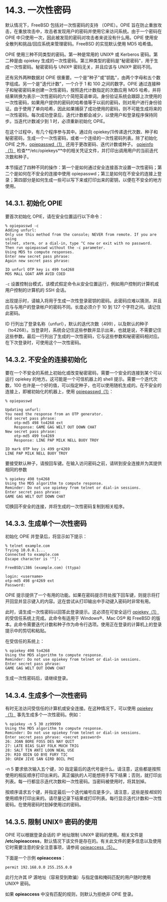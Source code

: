 # 14.3. 一次性密码

默认情况下，FreeBSD 包括对一次性密码的支持 （OPIE）。OPIE 旨在防止重放攻击，在重放攻击中，攻击者发现用户的密码并使用它来访问系统。由于一个密码在 OPIE 中只使用一次，因此被发现的密码对攻击者来说没有什么用。OPIE 使用安全散列和挑战/回应系统来管理密码。FreeBSD 的实现默认使用 MD5 哈希值。

OPIE 使用三种不同类型的密码。第一种是常用的 UNIX® 或 Kerberos 密码。第二种是由 opiekey 生成的一次性密码。第三种类型的密码是"秘密密码"，用于生成一次性密码。秘密密码与 UNIX® 密码无关，并且应该与  UNIX®  密码不同。

还有另外两种数据对 OPIE 很重要。一个是"种子"或"钥匙"，由两个字母和五个数字组成。另一个是"迭代计数"，一个介于 1 和 100 之间的数字。OPIE 通过连接种子和秘密密码来创建一次性密码，按照迭代计数指定的次数应用 MD5 哈希，并将结果转换为表示一次性密码的六个简短英语单词。身份验证系统会跟踪上次使用的一次性密码，如果用户提供的密码的哈希值等于以前的密码，则对用户进行身份验证。由于使用了单向哈希，因此如果捕获了成功使用的密码，则不可能生成将来的一次性密码。每次成功登录后，迭代计数都会减少，以使用户和登录程序保持同步。当迭代计数减少到 1 时，必须重新初始化 OPIE。

在这个过程中，有几个程序参与其中。通过向 opiekey(1)传递迭代次数、种子和秘密密码，生成一个一次性密码，或者一个连续的一次性密码列表。除了初始化 OPIE 之外，[opiepasswd（1）](https://www.freebsd.org/cgi/man.cgi?query=opiepasswd&sektion=1&format=html) 还用于更改密码、迭代计数或种子。 [opieinfo（1）](https://www.freebsd.org/cgi/man.cgi?query=opieinfo&sektion=1&format=html) 检查**/etc/opiekeys**中的相关凭证文件，并打印出调用用户的当前迭代次数和种子。

本节描述了四种不同的操作：第一个是如何通过安全连接首次设置一次性密码；第二个是如何在不安全的连接中使用 opiepasswd；第三是如何在不安全的连接上登录；第四部分是如何生成一些可以写下来或打印出来的密钥，以便在不安全的地方使用。

## 14.3.1. 初始化 OPIE

要首次初始化 OPIE，请在安全位置运行以下命令：

```
% opiepasswd -c
Adding unfurl:
Only use this method from the console; NEVER from remote. If you are using
telnet, xterm, or a dial-in, type ^C now or exit with no password.
Then run opiepasswd without the -c parameter.
Using MD5 to compute responses.
Enter new secret pass phrase:
Again new secret pass phrase:

ID unfurl OTP key is 499 to4268
MOS MALL GOAT ARM AVID COED
```

`-c` 设置控制台模式，该模式假定命令从安全位置运行，例如用户控制的计算机或用户控制的计算机的 SSH 会话。

出现提示时，请输入将用于生成一次性登录密钥的密码。此密码应难以猜测，并且应与与用户的登录帐户的密码不同。长度必须介于 10 到 127 个字符之间。请记住此密码。

ID 行列出了登录名称（unfurl），默认的迭代次数（499），以及默认的种子（to4268）。当登录时，系统会记住这些参数并显示出来，也就是说，不需要记住这些参数。最后一行列出了生成的一次性密码，它与这些参数和秘密密码相对应。在下次登录时，可使用这个一次性密码。

## 14.3.2. 不安全的连接初始化

要在一个不安全的系统上初始化或改变秘密密码，需要一个安全的连接到某个可以运行 opiekey 的地方。这可能是一个可信机器上的 shell 提示。需要一个迭代次数，100 也许是一个好的值，可以指定种子，也可以使用随机生成的。在不安全的连接上，即被初始化的机器上，使用 [opiepasswd（1）](https://www.freebsd.org/cgi/man.cgi?query=opiepasswd&sektion=1&format=html)：

```
% opiepasswd

Updating unfurl:
You need the response from an OTP generator.
Old secret pass phrase:
	otp-md5 498 to4268 ext
	Response: GAME GAG WELT OUT DOWN CHAT
New secret pass phrase:
	otp-md5 499 to4269
	Response: LINE PAP MILK NELL BUOY TROY

ID mark OTP key is 499 gr4269
LINE PAP MILK NELL BUOY TROY
```

要接受默认种子，请按回车键。在输入访问密码之前，请转到安全连接并为其提供相同的参数

```
% opiekey 498 to4268
Using the MD5 algorithm to compute response.
Reminder: Do not use opiekey from telnet or dial-in sessions.
Enter secret pass phrase:
GAME GAG WELT OUT DOWN CHAT
```

切换回不安全的连接，并将生成的一次性密码复制到相关程序。

## 14.3.3. 生成单个一次性密码

初始化 OPIE 并登录后，将显示如下提示：

```
% telnet example.com
Trying 10.0.0.1...
Connected to example.com
Escape character is '^]'.

FreeBSD/i386 (example.com) (ttypa)

login: <username>
otp-md5 498 gr4269 ext
Password:
```

OPIE 提示提供了一个有用的功能。如果在密码提示符处按下回车键，则提示将打开回显并显示键入的内容。这在尝试从打印输出中手动键入密码时非常有用。

此时，请生成一次性密码以回答此登录提示。这必须在可安全运行 [opiekey（1）](https://www.freebsd.org/cgi/man.cgi?query=opiekey&sektion=1&format=html) 的受信任系统上完成。此命令有适用于 Windows®、Mac OS® 和 FreeBSD 的版本。此命令需要迭代计数和种子作为命令行选项。使用正在登录的计算机上的登录提示中的剪切和粘贴。

在受信任的系统上：

```
% opiekey 498 to4268
Using the MD5 algorithm to compute response.
Reminder: Do not use opiekey from telnet or dial-in sessions.
Enter secret pass phrase:
GAME GAG WELT OUT DOWN CHAT
```

生成一次性密码后，请继续登录。

## 14.3.4. 生成多个一次性密码

有时无法访问受信任的计算机或安全连接。在这种情况下，可以使用 [opiekey（1）](https://www.freebsd.org/cgi/man.cgi?query=opiekey&sektion=1&format=html) 事先生成多个一次性密码。例如：

```
% opiekey -n 5 30 zz99999
Using the MD5 algorithm to compute response.
Reminder: Do not use opiekey from telnet or dial-in sessions.
Enter secret pass phrase: <secret password>
26: JOAN BORE FOSS DES NAY QUIT
27: LATE BIAS SLAY FOLK MUCH TRIG
28: SALT TIN ANTI LOON NEAL USE
29: RIO ODIN GO BYE FURY TIC
30: GREW JIVE SAN GIRD BOIL PHI
```

-n 5 要求依次输入五个键，30 指定最后的迭代号是什么。请注意，这些都是按照使用的相反顺序打印出来的。真正偏执的人可能想用手写下结果；否则，就打印出列表。每一行都显示迭代次数和一次性密码。当密码被使用时，将其划掉。

按顺序请求五个键，并指定最后一个迭代编号应是多少。请注意，这些是按*相反*的使用顺序打印出来的。请尽量记录下结果或打印列表。每行显示迭代计数和一次性密码。在使用密码时划掉使用过的密码。

## 14.3.5. 限制 UNIX® 密码的使用

OPIE 可以根据登录会话的 IP 地址限制 UNIX® 密码的使用。相关文件是 **/etc/opieaccess**，默认情况下该文件是存在的。有关此文件的更多信息以及使用它时需要注意的安全注意事项，请参阅 [opieaccess（5）。](https://www.freebsd.org/cgi/man.cgi?query=opieaccess&sektion=5&format=html)

下面是一个示例 **opieaccess**：

```
permit 192.168.0.0 255.255.0.0
```

此行允许其 IP 源地址（容易受到欺骗）与指定值和掩码匹配的用户随时使用 UNIX® 密码。

如果 **opieaccess** 中没有匹配的规则，则默认为拒绝非 OPIE 登录。
